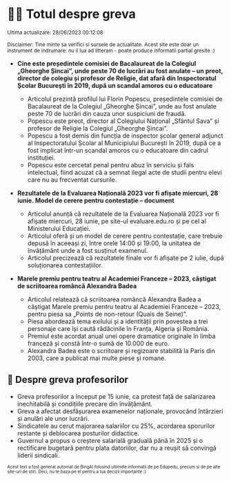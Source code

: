# 👩‍🏫 Totul despre greva
<sub>Ultima actualizare: 28/06/2023 00:12:08</sub>

<sub>Disclaimer: Tine minte sa verifici si sursele de actualitate. Acest site este doar un instrument de indrumare: nu il lua ad litteram - poate produce informatii partial gresite :)</sub>

- **Cine este președintele comisiei de Bacalaureat de la Colegiul „Gheorghe Șincai”, unde peste 70 de lucrări au fost anulate – un preot, director de colegiu și profesor de Religie, dat afară din Inspectoratul Școlar București în 2019, după un scandal amoros cu o educatoare**
  - Articolul prezintă profilul lui Florin Popescu, președintele comisiei de Bacalaureat de la Colegiul „Gheorghe Șincai”, unde au fost anulate peste 70 de lucrări din cauza unor suspiciuni de fraudă.
  - Popescu este preot, director al Colegiului Național „Sfântul Sava” și profesor de Religie la Colegiul „Gheorghe Șincai”.
  - Popescu a fost demis din funcția de inspector școlar general adjunct al Inspectoratului Școlar al Municipiului București în 2019, după ce a fost implicat într-un scandal amoros cu o educatoare din cadrul instituției.
  - Popescu este cercetat penal pentru abuz în serviciu și fals intelectual, fiind acuzat că a semnat ilegal acte de studii pentru elevi care nu au frecventat cursurile.

- **Rezultatele de la Evaluarea Națională 2023 vor fi afișate miercuri, 28 iunie. Model de cerere pentru contestație – document**
  - Articolul anunță că rezultatele de la Evaluarea Națională 2023 vor fi afișate miercuri, 28 iunie, pe site-ul evaluare.edu.ro și pe cel al Ministerului Educației.
  - Articolul oferă și un model de cerere pentru contestație, care trebuie depusă în aceeași zi, între orele 14:00 și 19:00, la unitatea de învățământ unde a fost susținut examenul.
  - Articolul precizează că rezultatele finale vor fi afișate pe 2 iulie, după soluționarea contestațiilor.

- **Marele premiu pentru teatru al Academiei Franceze – 2023, câștigat de scriitoarea româncă Alexandra Badea**
  - Articolul relatează că scriitoarea româncă Alexandra Badea a câștigat Marele premiu pentru teatru al Academiei Franceze – 2023, pentru piesa sa „Points de non-retour (Quais de Seine)”.
  - Piesa abordează tema exilului și a identității prin povestea a trei personaje care își caută rădăcinile în Franța, Algeria și România.
  - Premiul este acordat anual unei opere dramatice originale în limba franceză și constă într-o sumă de 10.000 de euro.
  - Alexandra Badea este o scriitoare și regizoare stabilită la Paris din 2003, care a publicat mai multe piese și romane.

## 🏫 Despre greva profesorilor

- Greva profesorilor a început pe 15 iunie, ca protest față de salarizarea inechitabilă și condițiile precare din învățământ.
- Greva a afectat desfășurarea examenelor naționale, provocând întârzieri și anulări ale unor lucrări.
- Sindicatele au cerut majorarea salariilor cu 25%, acordarea sporurilor restante și deblocarea posturilor didactice.
- Guvernul a propus o creștere salarială graduală până în 2025 și o rectificare bugetară pentru plata datoriilor, dar nu a reușit să convingă liderii sindicali.


<sub><sub>Acest text a fost generat automat de BingAI folosind ultimele informatii de pe Edupedu, precum si de pe alte site-uri de stiri. Deci, nu te baza pe el pentru a lua decizii importante :)</sub></sub>